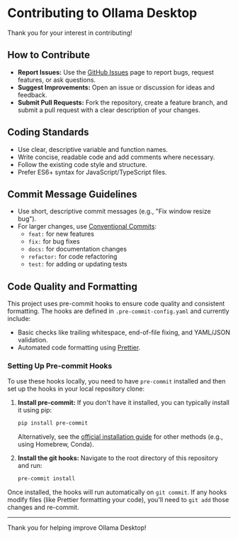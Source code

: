 # Contributing to Ollama Desktop

Thank you for your interest in contributing!

## How to Contribute

- **Report Issues:** Use the [GitHub Issues](https://github.com/danchev/ollama-desktop/issues) page to report bugs, request features, or ask questions.
- **Suggest Improvements:** Open an issue or discussion for ideas and feedback.
- **Submit Pull Requests:** Fork the repository, create a feature branch, and submit a pull request with a clear description of your changes.

## Coding Standards

- Use clear, descriptive variable and function names.
- Write concise, readable code and add comments where necessary.
- Follow the existing code style and structure.
- Prefer ES6+ syntax for JavaScript/TypeScript files.

## Commit Message Guidelines

- Use short, descriptive commit messages (e.g., "Fix window resize bug").
- For larger changes, use [Conventional Commits](https://www.conventionalcommits.org/en/v1.0.0/):
  - `feat:` for new features
  - `fix:` for bug fixes
  - `docs:` for documentation changes
  - `refactor:` for code refactoring
  - `test:` for adding or updating tests

## Code Quality and Formatting

This project uses pre-commit hooks to ensure code quality and consistent formatting. The hooks are defined in `.pre-commit-config.yaml` and currently include:

- Basic checks like trailing whitespace, end-of-file fixing, and YAML/JSON validation.
- Automated code formatting using [Prettier](https://prettier.io/).

### Setting Up Pre-commit Hooks

To use these hooks locally, you need to have `pre-commit` installed and then set up the hooks in your local repository clone:

1. **Install pre-commit:**
   If you don't have it installed, you can typically install it using pip:

   ```bash
   pip install pre-commit
   ```

   Alternatively, see the [official installation guide](https://pre-commit.com/#installation) for other methods (e.g., using Homebrew, Conda).

2. **Install the git hooks:**
   Navigate to the root directory of this repository and run:
   ```bash
   pre-commit install
   ```

Once installed, the hooks will run automatically on `git commit`. If any hooks modify files (like Prettier formatting your code), you'll need to `git add` those changes and re-commit.

---

Thank you for helping improve Ollama Desktop!
